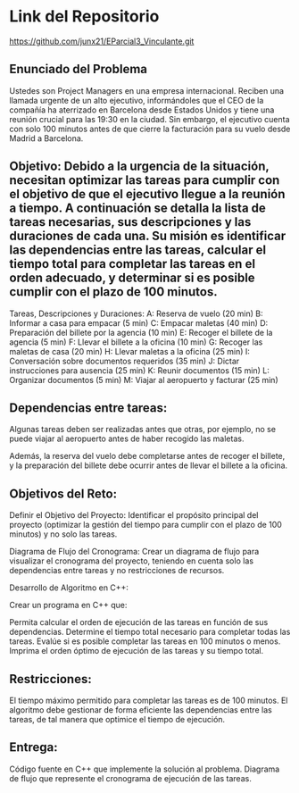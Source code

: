 # Link del Repositorio

https://github.com/junx21/EParcial3_Vinculante.git

## Enunciado del Problema
Ustedes son Project Managers en una empresa internacional. Reciben una llamada urgente de un alto ejecutivo, informándoles que el CEO de la compañía ha aterrizado en Barcelona desde Estados Unidos y tiene una reunión crucial para las 19:30 en la ciudad. Sin embargo, el ejecutivo cuenta con solo 100 minutos antes de que cierre la facturación para su vuelo desde Madrid a Barcelona.

## Objetivo: Debido a la urgencia de la situación, necesitan optimizar las tareas para cumplir con el objetivo de que el ejecutivo llegue a la reunión a tiempo. A continuación se detalla la lista de tareas necesarias, sus descripciones y las duraciones de cada una. Su misión es identificar las dependencias entre las tareas, calcular el tiempo total para completar las tareas en el orden adecuado, y determinar si es posible cumplir con el plazo de 100 minutos.

Tareas, Descripciones y Duraciones:
A: Reserva de vuelo (20 min)
B: Informar a casa para empacar (5 min)
C: Empacar maletas (40 min)
D: Preparación del billete por la agencia (10 min)
E: Recoger el billete de la agencia (5 min)
F: Llevar el billete a la oficina (10 min)
G: Recoger las maletas de casa (20 min)
H: Llevar maletas a la oficina (25 min)
I: Conversación sobre documentos requeridos (35 min)
J: Dictar instrucciones para ausencia (25 min)
K: Reunir documentos (15 min)
L: Organizar documentos (5 min)
M: Viajar al aeropuerto y facturar (25 min)


## Dependencias entre tareas:

Algunas tareas deben ser realizadas antes que otras, por ejemplo, no se puede viajar al aeropuerto antes de haber recogido las maletas.

Además, la reserva del vuelo debe completarse antes de recoger el billete, y la preparación del billete debe ocurrir antes de llevar el billete a la oficina.

## Objetivos del Reto:
Definir el Objetivo del Proyecto: Identificar el propósito principal del proyecto (optimizar la gestión del tiempo para cumplir con el plazo de 100 minutos) y no solo las tareas.

Diagrama de Flujo del Cronograma: Crear un diagrama de flujo para visualizar el cronograma del proyecto, teniendo en cuenta solo las dependencias entre tareas y no restricciones de recursos.

Desarrollo de Algoritmo en C++:

Crear un programa en C++ que:

Permita calcular el orden de ejecución de las tareas en función de sus dependencias.
Determine el tiempo total necesario para completar todas las tareas.
Evalúe si es posible completar las tareas en 100 minutos o menos.
Imprima el orden óptimo de ejecución de las tareas y su tiempo total.
## Restricciones:
El tiempo máximo permitido para completar las tareas es de 100 minutos.
El algoritmo debe gestionar de forma eficiente las dependencias entre las tareas, de tal manera que optimice el tiempo de ejecución.
## Entrega:
Código fuente en C++ que implemente la solución al problema.
Diagrama de flujo que represente el cronograma de ejecución de las tareas.
